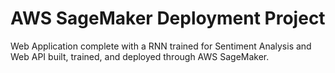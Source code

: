# AWS SageMaker Deployment Project

Web Application complete with a RNN trained for Sentiment Analysis and Web API built, trained, and deployed through AWS SageMaker.